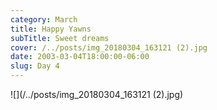 ```yaml
---
category: March
title: Happy Yawns
subTitle: Sweet dreams
cover: /../posts/img_20180304_163121 (2).jpg
date: 2003-03-04T18:00:00-06:00
slug: Day 4
---
```

![](/../posts/img_20180304_163121 (2).jpg)
